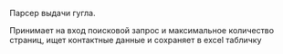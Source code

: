 Парсер выдачи гугла.

Принимает на вход поисковой запрос и максимальное количество страниц, ищет контактные данные и сохраняет в excel табличку